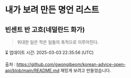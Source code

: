# 내가 보려 만든 명언 리스트

##  빈센트 반 고흐(네덜란드 화가)
> 위대한 일은 작은 일들의 축적으로 이루어진다.


⏳ 업데이트 시간: 2025-03-03 22:35:56 (UTC)

출처 : https://github.com/gwongibeom/korean-advice-open-api/blob/main/README.md
재밌게 보려고 만들었습니다.
